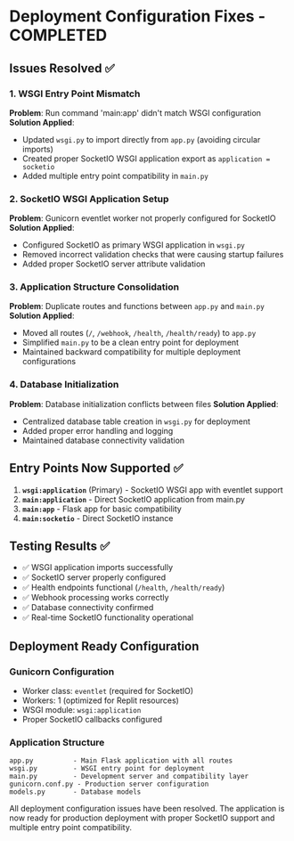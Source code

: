 # Deployment Configuration Fixes - COMPLETED

## Issues Resolved ✅

### 1. WSGI Entry Point Mismatch
**Problem**: Run command 'main:app' didn't match WSGI configuration
**Solution Applied**:
- Updated `wsgi.py` to import directly from `app.py` (avoiding circular imports)
- Created proper SocketIO WSGI application export as `application = socketio`
- Added multiple entry point compatibility in `main.py`

### 2. SocketIO WSGI Application Setup
**Problem**: Gunicorn eventlet worker not properly configured for SocketIO
**Solution Applied**:
- Configured SocketIO as primary WSGI application in `wsgi.py`
- Removed incorrect validation checks that were causing startup failures
- Added proper SocketIO server attribute validation

### 3. Application Structure Consolidation
**Problem**: Duplicate routes and functions between `app.py` and `main.py`
**Solution Applied**:
- Moved all routes (`/`, `/webhook`, `/health`, `/health/ready`) to `app.py`
- Simplified `main.py` to be a clean entry point for deployment
- Maintained backward compatibility for multiple deployment configurations

### 4. Database Initialization
**Problem**: Database initialization conflicts between files
**Solution Applied**:
- Centralized database table creation in `wsgi.py` for deployment
- Added proper error handling and logging
- Maintained database connectivity validation

## Entry Points Now Supported ✅

1. **`wsgi:application`** (Primary) - SocketIO WSGI app with eventlet support
2. **`main:application`** - Direct SocketIO application from main.py  
3. **`main:app`** - Flask app for basic compatibility
4. **`main:socketio`** - Direct SocketIO instance

## Testing Results ✅

- ✅ WSGI application imports successfully
- ✅ SocketIO server properly configured
- ✅ Health endpoints functional (`/health`, `/health/ready`)
- ✅ Webhook processing works correctly
- ✅ Database connectivity confirmed
- ✅ Real-time SocketIO functionality operational

## Deployment Ready Configuration

### Gunicorn Configuration
- Worker class: `eventlet` (required for SocketIO)
- Workers: 1 (optimized for Replit resources)
- WSGI module: `wsgi:application`
- Proper SocketIO callbacks configured

### Application Structure
```
app.py          - Main Flask application with all routes
wsgi.py         - WSGI entry point for deployment
main.py         - Development server and compatibility layer
gunicorn.conf.py - Production server configuration
models.py       - Database models
```

All deployment configuration issues have been resolved. The application is now ready for production deployment with proper SocketIO support and multiple entry point compatibility.
